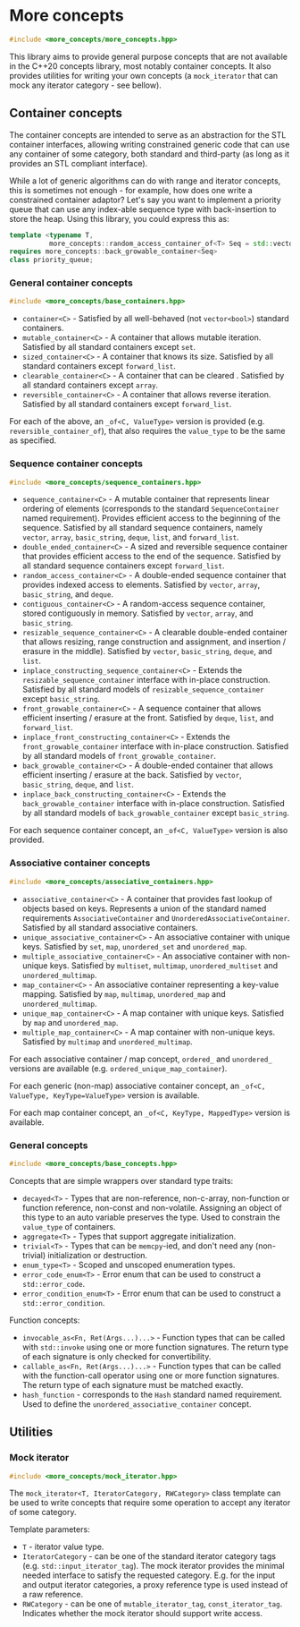 # More concepts
```c++ 
#include <more_concepts/more_concepts.hpp>
```
This library aims to provide general purpose concepts that are not available in the C++20 concepts library, most notably container concepts. It also provides utilities for writing your own concepts (a `mock_iterator` that can mock any iterator category - see bellow). 

## Container concepts

The container concepts are intended to serve as an abstraction for the STL container interfaces, allowing writing constrained generic code that can use any container of some category, both standard and third-party (as long as it provides an STL compliant interface).

While a lot of generic algorithms can do with range and iterator concepts, this is sometimes not enough - for example, how does one write a constrained container adaptor? Let's say you want to implement a priority queue that can use any index-able sequence type with back-insertion to store the heap. Using this library, you could express this as:
```c++
template <typename T, 
          more_concepts::random_access_container_of<T> Seq = std::vector<T>>
requires more_concepts::back_growable_container<Seq>
class priority_queue;
```

### General container concepts
```c++ 
#include <more_concepts/base_containers.hpp>
```
- `container<C>` - Satisfied by all well-behaved (not `vector<bool>`) standard containers.
- `mutable_container<C>` - A container that allows mutable iteration. Satisfied by all standard containers except `set`. 
- `sized_container<C>` - A container that knows its size. Satisfied by all standard containers except `forward_list`.
- `clearable_container<C>` - A container that can be cleared . Satisfied by all standard containers except `array`.
- `reversible_container<C>` - A container that allows reverse iteration. Satisfied by all standard containers except `forward_list`.

For each of the above, an `_of<C, ValueType>` version is provided (e.g. `reversible_container_of`), that also requires the `value_type` to be the same as specified.

### Sequence container concepts
```c++ 
#include <more_concepts/sequence_containers.hpp>
```
- `sequence_container<C>` - A mutable container that represents linear ordering of elements (corresponds to the standard `SequenceContainer` named requirement). Provides efficient access to the beginning of the sequence. Satisfied by all standard sequence containers, namely `vector`, `array`, `basic_string`, `deque`, `list`, and `forward_list`.
- `double_ended_container<C>` - A sized and reversible sequence container that provides efficient access to the end of the sequence. Satisfied by all standard sequence containers except `forward_list`.
- `random_access_container<C>` - A double-ended sequence container that provides indexed access to elements. Satisfied by `vector`, `array`, `basic_string`, and `deque`.
- `contiguous_container<C>` - A random-access sequence container, stored contiguously in memory. Satisfied by `vector`, `array`, and `basic_string`.
- `resizable_sequence_container<C>` - A clearable double-ended container that allows resizing, range construction and assignment, and insertion / erasure in the middle). Satisfied by `vector`, `basic_string`, `deque`, and `list`.
- `inplace_constructing_sequence_container<C>` - Extends the `resizable_sequence_container` interface with in-place construction. Satisfied by all standard models of `resizable_sequence_container` except `basic_string`.
- `front_growable_container<C>` - A sequence container that allows efficient inserting / erasure at the front. Satisfied by `deque`, `list`, and `forward_list`.
- `inplace_front_constructing_container<C>` - Extends the `front_growable_container` interface with in-place construction. Satisfied by all standard models of `front_growable_container`.
- `back_growable_container<C>` - A double-ended container that allows efficient inserting / erasure at the back. Satisfied by `vector`, `basic_string`, `deque`, and `list`.
- `inplace_back_constructing_container<C>` - Extends the `back_growable_container` interface with in-place construction. Satisfied by all standard models of `back_growable_container` except `basic_string`.

For each sequence container concept, an `_of<C, ValueType>` version is also provided.

### Associative container concepts
```c++ 
#include <more_concepts/associative_containers.hpp>
```
- `associative_container<C>` - A container that provides fast lookup of objects based on keys. Represents a union of the standard named requirements `AssociativeContainer` and `UnorderedAssociativeContainer`. Satisfied by all standard associative containers.
- `unique_associative_container<C>` - An associative container with unique keys. Satisfied by `set`, `map`, `unordered_set` and `unordered_map`.
- `multiple_associative_container<C>` - An associative container with non-unique keys. Satisfied by `multiset`, `multimap`, `unordered_multiset` and `unordered_multimap`.
- `map_container<C>` - An associative container representing a key-value mapping. Satisfied by `map`, `multimap`, `unordered_map` and `unordered_multimap`.
- `unique_map_container<C>` - A map container with unique keys. Satisfied by `map` and `unordered_map`.
- `multiple_map_container<C>` - A map container with non-unique keys. Satisfied by `multimap` and `unordered_multimap`.

For each associative container / map concept, `ordered_` and `unordered_` versions are available (e.g. `ordered_unique_map_container`).

For each generic (non-map) associative container concept, an `_of<C, ValueType, KeyType=ValueType>` version is available.

For each map container concept, an `_of<C, KeyType, MappedType>` version is available.

### General concepts
```c++ 
#include <more_concepts/base_concepts.hpp>
```  
Concepts that are simple wrappers over standard type traits:
- `decayed<T>` - Types that are non-reference, non-c-array, non-function or function reference, non-const and non-volatile. Assigning an object of this type to an auto variable preserves the type. Used to constrain the `value_type` of containers.
- `aggregate<T>` - Types that support aggregate initialization.
- `trivial<T>` - Types that can be `memcpy`-ied, and don't need any (non-trivial) initialization or destruction.
- `enum_type<T>` - Scoped and unscoped enumeration types.
- `error_code_enum<T>` - Error enum that can be used to construct a `std::error_code`.
- `error_condition_enum<T>` - Error enum that can be used to construct a `std::error_condition`.

Function concepts:
- `invocable_as<Fn, Ret(Args...)...>` - Function types that can be called with `std::invoke` using one or more function signatures. The return type of each signature is only checked for convertibility.
- `callable_as<Fn, Ret(Args...)...>` - Function types that can be called with the function-call operator using one or more function signatures. The return type of each signature must be matched exactly.
- `hash_function` - corresponds to the `Hash` standard named requirement. Used to define the `unordered_associative_container` concept. 

## Utilities

### Mock iterator
```c++ 
#include <more_concepts/mock_iterator.hpp>
```
The `mock_iterator<T, IteratorCategory, RWCategory>` class template can be used to write concepts that require some operation to accept any iterator of some category. 

Template parameters:
- `T` - iterator value type.
- `IteratorCategory` - can be one of the standard iterator category tags (e.g. `std::input_iterator_tag`). The mock iterator provides the minimal needed interface to satisfy the requested category. E.g. for the input and output iterator categories, a proxy reference type is used instead of a raw reference.
- `RWCategory` - can be one of `mutable_iterator_tag`, `const_iterator_tag`. Indicates whether the mock iterator should support write access.